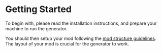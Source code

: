 # Getting Started

To begin with, please read the installation instructions, and prepare your machine to run the generator.

You should then setup your mod following the [mod structure guidelines](mod-structure.md). The layout of your mod is crucial for the generator to work.